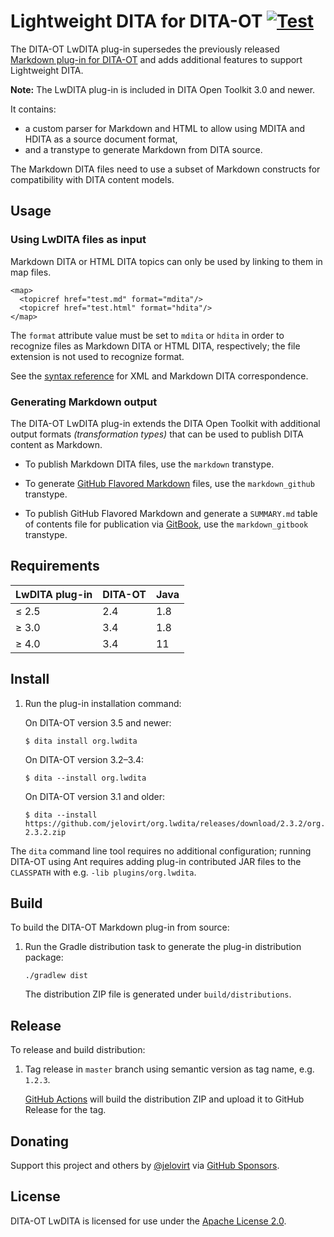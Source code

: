 # Lightweight DITA for DITA-OT [![Test](https://github.com/jelovirt/org.lwdita/actions/workflows/test.yml/badge.svg)](https://github.com/jelovirt/org.lwdita/actions/workflows/test.yml)

The DITA-OT LwDITA plug-in supersedes the previously released [Markdown
plug-in for DITA-OT](https://github.com/jelovirt/dita-ot-markdown) and
adds additional features to support Lightweight DITA.

**Note:** The LwDITA plug-in is included in DITA Open Toolkit 3.0 and
newer.

It contains:

- a custom parser for Markdown and HTML to allow using MDITA and HDITA
  as a source document format,
- and a transtype to generate Markdown from DITA source.

The Markdown DITA files need to use a subset of Markdown constructs for
compatibility with DITA content models.

## Usage

### Using LwDITA files as input

Markdown DITA or HTML DITA topics can only be used by linking to them in
map files.

``` {.xml}
<map>
  <topicref href="test.md" format="mdita"/>
  <topicref href="test.html" format="hdita"/>
</map>
```

The `format` attribute value must be set to `mdita` or `hdita` in order
to recognize files as Markdown DITA or HTML DITA, respectively; the file
extension is not used to recognize format.

See the [syntax
reference](https://github.com/jelovirt/org.lwdita/wiki/Syntax-reference)
for XML and Markdown DITA correspondence.

### Generating Markdown output

The DITA-OT LwDITA plug-in extends the DITA Open Toolkit with additional
output formats *(transformation types)* that can be used to publish DITA
content as Markdown.

- To publish Markdown DITA files, use the `markdown` transtype.

- To generate [GitHub Flavored
  Markdown](https://help.github.com/categories/writing-on-github/)
  files, use the `markdown_github` transtype.

- To publish GitHub Flavored Markdown and generate a `SUMMARY.md` table
  of contents file for publication via
  [GitBook](https://www.gitbook.com), use the `markdown_gitbook`
  transtype.

## Requirements

| LwDITA plug-in | DITA-OT | Java |
|----------------|---------|------|
| ≤ 2.5          | 2.4     | 1.8  |
| ≥ 3.0          | 3.4     | 1.8  |
| ≥ 4.0          | 3.4     | 11   |

## Install

1.  Run the plug-in installation command:

    On DITA-OT version 3.5 and newer:

    ``` shell
    $ dita install org.lwdita
    ```

    On DITA-OT version 3.2–3.4:

    ``` shell
    $ dita --install org.lwdita
    ```

    On DITA-OT version 3.1 and older:

    ``` shell
    $ dita --install https://github.com/jelovirt/org.lwdita/releases/download/2.3.2/org.lwdita-2.3.2.zip
    ```

The `dita` command line tool requires no additional configuration;
running DITA-OT using Ant requires adding plug-in contributed JAR files
to the `CLASSPATH` with e.g. `-lib plugins/org.lwdita`.

## Build

To build the DITA-OT Markdown plug-in from source:

1.  Run the Gradle distribution task to generate the plug-in
    distribution package:

    ``` shell
    ./gradlew dist
    ```

    The distribution ZIP file is generated under `build/distributions`.

## Release

To release and build distribution:

1.  Tag release in `master` branch using semantic version as tag name,
    e.g. `1.2.3`.

    [GitHub Actions](.github/workflows/dist.yml) will build the
    distribution ZIP and upload it to GitHub Release for the tag.

## Donating

Support this project and others by
[@jelovirt](https://github.com/jelovirt) via [GitHub
Sponsors](https://github.com/sponsors/jelovirt).

## License

DITA-OT LwDITA is licensed for use under the [Apache License
2.0](http://www.apache.org/licenses/LICENSE-2.0).
